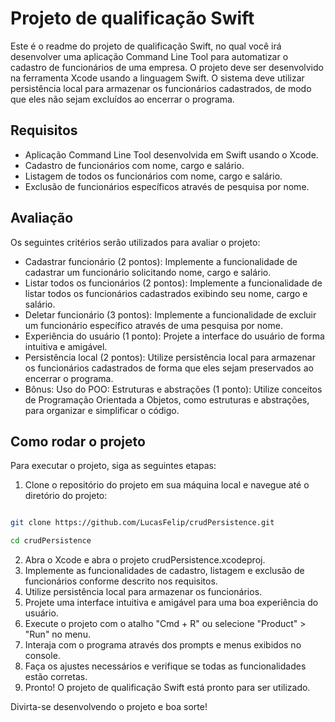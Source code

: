 # Projeto de qualificação Swift
Este é o readme do projeto de qualificação Swift, no qual você irá desenvolver uma aplicação Command Line Tool para automatizar o cadastro de funcionários de uma empresa. O projeto deve ser desenvolvido na ferramenta Xcode usando a linguagem Swift. O sistema deve utilizar persistência local para armazenar os funcionários cadastrados, de modo que eles não sejam excluídos ao encerrar o programa.

## Requisitos
 - Aplicação Command Line Tool desenvolvida em Swift usando o Xcode.
 - Cadastro de funcionários com nome, cargo e salário.
 - Listagem de todos os funcionários com nome, cargo e salário.
 - Exclusão de funcionários específicos através de pesquisa por nome.

## Avaliação
Os seguintes critérios serão utilizados para avaliar o projeto:

 - Cadastrar funcionário (2 pontos): Implemente a funcionalidade de cadastrar um funcionário solicitando nome, cargo e salário.
 - Listar todos os funcionários (2 pontos): Implemente a funcionalidade de listar todos os funcionários cadastrados exibindo seu nome, cargo e salário.
 - Deletar funcionário (3 pontos): Implemente a funcionalidade de excluir um funcionário específico através de uma pesquisa por nome.
 - Experiência do usuário (1 ponto): Projete a interface do usuário de forma intuitiva e amigável.
 - Persistência local (2 pontos): Utilize persistência local para armazenar os funcionários cadastrados de forma que eles sejam preservados ao encerrar o programa.
 - Bônus: Uso do POO: Estruturas e abstrações (1 ponto): Utilize conceitos de Programação Orientada a Objetos, como estruturas e abstrações, para organizar e simplificar o código.

## Como rodar o projeto
Para executar o projeto, siga as seguintes etapas:

 1. Clone o repositório do projeto em sua máquina local e navegue até o diretório do projeto:


 ``` bash
 
 git clone https://github.com/LucasFelip/crudPersistence.git
 
 cd crudPersistence
 
 ```
 2. Abra o Xcode e abra o projeto crudPersistence.xcodeproj.
 3. Implemente as funcionalidades de cadastro, listagem e exclusão de funcionários conforme descrito nos requisitos.
 4. Utilize persistência local para armazenar os funcionários.
 5. Projete uma interface intuitiva e amigável para uma boa experiência do usuário.
 6. Execute o projeto com o atalho "Cmd + R" ou selecione "Product" > "Run" no menu.
 7. Interaja com o programa através dos prompts e menus exibidos no console.
 8. Faça os ajustes necessários e verifique se todas as funcionalidades estão corretas.
 9. Pronto! O projeto de qualificação Swift está pronto para ser utilizado.

Divirta-se desenvolvendo o projeto e boa sorte!

